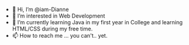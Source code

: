 - 👋 Hi, I’m @iam-Dianne
- 👀 I’m interested in Web Development
- 🌱 I’m currently learning Java in my first year in College and learning HTML/CSS during my free time.
- 📫 How to reach me ... you can't.. yet.

<!---
iam-Dianne/iam-Dianne is a ✨ special ✨ repository because its `README.md` (this file) appears on your GitHub profile.
You can click the Preview link to take a look at your changes.
--->
